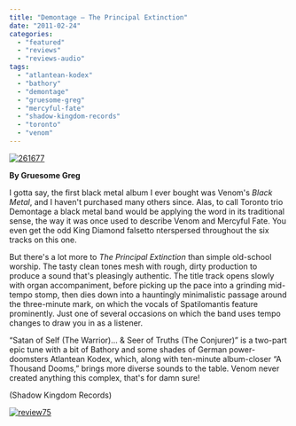 ```yaml
---
title: "Demontage – The Principal Extinction"
date: "2011-02-24"
categories: 
  - "featured"
  - "reviews"
  - "reviews-audio"
tags: 
  - "atlantean-kodex"
  - "bathory"
  - "demontage"
  - "gruesome-greg"
  - "mercyful-fate"
  - "shadow-kingdom-records"
  - "toronto"
  - "venom"
---
```


[![](http://www.hellbound.ca/wp-content/uploads/2011/02/261677.jpg "261677")](http://www.hellbound.ca/wp-content/uploads/2011/02/261677.jpg)

**By Gruesome Greg**

I gotta say, the first black metal album I ever bought was Venom's _Black Metal_, and I haven't purchased many others since. Alas, to call Toronto trio Demontage a black metal band would be applying the word in its traditional sense, the way it was once used to describe Venom and Mercyful Fate. You even get the odd King Diamond falsetto nterspersed throughout the six tracks on this one.

But there's a lot more to _The Principal Extinction_ than simple old-school worship. The tasty clean tones mesh with rough, dirty production to produce a sound that's pleasingly authentic. The title track opens slowly with organ accompaniment, before picking up the pace into a grinding mid-tempo stomp, then dies down into a hauntingly minimalistic passage around the three-minute mark, on which the vocals of Spatilomantis feature prominently. Just one of several occasions on which the band uses tempo changes to draw you in as a listener.

“Satan of Self (The Warrior)... & Seer of Truths (The Conjurer)” is a two-part epic tune with a bit of Bathory and some shades of German power-doomsters Atlantean Kodex, which, along with ten-minute album-closer “A Thousand Dooms,” brings more diverse sounds to the table. Venom never created anything this complex, that's for damn sure!

(Shadow Kingdom Records)

[![](http://www.hellbound.ca/wp-content/uploads/2009/09/review75.png "review75")](http://www.hellbound.ca/wp-content/uploads/2009/09/review75.png)
